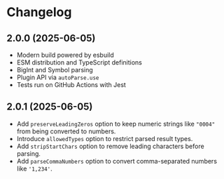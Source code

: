 # Changelog

## 2.0.0 (2025-06-05)

- Modern build powered by esbuild
- ESM distribution and TypeScript definitions
- BigInt and Symbol parsing
- Plugin API via `autoParse.use`
- Tests run on GitHub Actions with Jest

## 2.0.1 (2025-06-05)

- Add `preserveLeadingZeros` option to keep numeric strings like `"0004"` from
  being converted to numbers.
- Introduce `allowedTypes` option to restrict parsed result types.
- Add `stripStartChars` option to remove leading characters before parsing.
- Add `parseCommaNumbers` option to convert comma-separated numbers like `'1,234'`.
